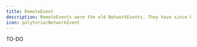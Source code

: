 ```yaml
---
title: RemoteEvent
description: RemoteEvents were the old NetworkEvents. They have since been replaced with NetworkEvents and have been removed.
icon: polytoria/NetworkEvent
---
```


TO-DO